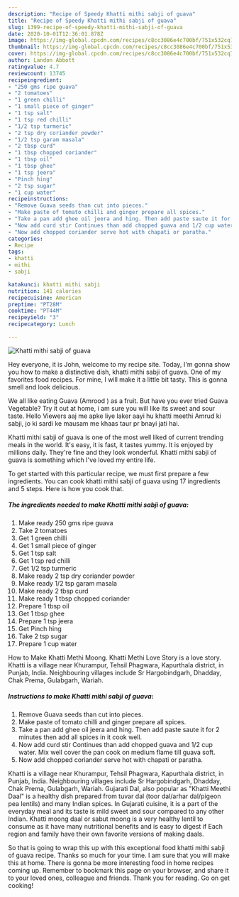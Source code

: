 ```yaml
---
description: "Recipe of Speedy Khatti mithi sabji of guava"
title: "Recipe of Speedy Khatti mithi sabji of guava"
slug: 1399-recipe-of-speedy-khatti-mithi-sabji-of-guava
date: 2020-10-01T12:36:01.878Z
image: https://img-global.cpcdn.com/recipes/c8cc3086e4c700bf/751x532cq70/khatti-mithi-sabji-of-guava-recipe-main-photo.jpg
thumbnail: https://img-global.cpcdn.com/recipes/c8cc3086e4c700bf/751x532cq70/khatti-mithi-sabji-of-guava-recipe-main-photo.jpg
cover: https://img-global.cpcdn.com/recipes/c8cc3086e4c700bf/751x532cq70/khatti-mithi-sabji-of-guava-recipe-main-photo.jpg
author: Landon Abbott
ratingvalue: 4.7
reviewcount: 13745
recipeingredient:
- "250 gms ripe guava"
- "2 tomatoes"
- "1 green chilli"
- "1 small piece of ginger"
- "1 tsp salt"
- "1 tsp red chilli"
- "1/2 tsp turmeric"
- "2 tsp dry coriander powder"
- "1/2 tsp garam masala"
- "2 tbsp curd"
- "1 tbsp chopped coriander"
- "1 tbsp oil"
- "1 tbsp ghee"
- "1 tsp jeera"
- "Pinch hing"
- "2 tsp sugar"
- "1 cup water"
recipeinstructions:
- "Remove Guava seeds than cut into pieces."
- "Make paste of tomato chilli and ginger prepare all spices."
- "Take a pan add ghee oil jeera and hing. Then add paste saute it for 2 minutes then add all spices in it cook well."
- "Now add curd stir Continues than add chopped guava and 1/2 cup water. Mix well cover the pan cook on medium flame till guava soft."
- "Now add chopped coriander serve hot with chapati or paratha."
categories:
- Recipe
tags:
- khatti
- mithi
- sabji

katakunci: khatti mithi sabji 
nutrition: 141 calories
recipecuisine: American
preptime: "PT28M"
cooktime: "PT44M"
recipeyield: "3"
recipecategory: Lunch

---
```



![Khatti mithi sabji of guava](https://img-global.cpcdn.com/recipes/c8cc3086e4c700bf/751x532cq70/khatti-mithi-sabji-of-guava-recipe-main-photo.jpg)

Hey everyone, it is John, welcome to my recipe site. Today, I'm gonna show you how to make a distinctive dish, khatti mithi sabji of guava. One of my favorites food recipes. For mine, I will make it a little bit tasty. This is gonna smell and look delicious.

We all like eating Guava (Amrood ) as a fruit. But have you ever tried Guava Vegetable? Try it out at home, i am sure you will like its sweet and sour taste. Hello Viewers aaj me apke liye laker aayi hu khatti meethi Amrud ki sabji, jo ki sardi ke mausam me khaas taur pr bnayi jati hai.

Khatti mithi sabji of guava is one of the most well liked of current trending meals in the world. It's easy, it is fast, it tastes yummy. It is enjoyed by millions daily. They're fine and they look wonderful. Khatti mithi sabji of guava is something which I've loved my entire life.


To get started with this particular recipe, we must first prepare a few ingredients. You can cook khatti mithi sabji of guava using 17 ingredients and 5 steps. Here is how you cook that.

<!--inarticleads1-->

##### The ingredients needed to make Khatti mithi sabji of guava:

1. Make ready 250 gms ripe guava
1. Take 2 tomatoes
1. Get 1 green chilli
1. Get 1 small piece of ginger
1. Get 1 tsp salt
1. Get 1 tsp red chilli
1. Get 1/2 tsp turmeric
1. Make ready 2 tsp dry coriander powder
1. Make ready 1/2 tsp garam masala
1. Make ready 2 tbsp curd
1. Make ready 1 tbsp chopped coriander
1. Prepare 1 tbsp oil
1. Get 1 tbsp ghee
1. Prepare 1 tsp jeera
1. Get Pinch hing
1. Take 2 tsp sugar
1. Prepare 1 cup water


How to Make Khatti Methi Moong. Khatti Methi Love Story is a love story. Khatti is a village near Khurampur, Tehsil Phagwara, Kapurthala district, in Punjab, India. Neighbouring villages include Sr Hargobindgarh, Dhadday, Chak Prema, Gulabgarh, Wariah. 

<!--inarticleads2-->

##### Instructions to make Khatti mithi sabji of guava:

1. Remove Guava seeds than cut into pieces.
1. Make paste of tomato chilli and ginger prepare all spices.
1. Take a pan add ghee oil jeera and hing. Then add paste saute it for 2 minutes then add all spices in it cook well.
1. Now add curd stir Continues than add chopped guava and 1/2 cup water. Mix well cover the pan cook on medium flame till guava soft.
1. Now add chopped coriander serve hot with chapati or paratha.


Khatti is a village near Khurampur, Tehsil Phagwara, Kapurthala district, in Punjab, India. Neighbouring villages include Sr Hargobindgarh, Dhadday, Chak Prema, Gulabgarh, Wariah. Gujarati Dal, also popular as &#34;Khatti Meethi Daal&#34; is a healthy dish prepared from tuvar dal (toor dal/arhar dal/pigeon pea lentils) and many Indian spices. In Gujarati cuisine, it is a part of the everyday meal and its taste is mild sweet and sour compared to any other Indian. Khatti moong daal or sabut moong is a very healthy lentil to consume as it have many nutritional benefits and is easy to digest if Each region and family have their own favorite versions of making daals. 

So that is going to wrap this up with this exceptional food khatti mithi sabji of guava recipe. Thanks so much for your time. I am sure that you will make this at home. There is gonna be more interesting food in home recipes coming up. Remember to bookmark this page on your browser, and share it to your loved ones, colleague and friends. Thank you for reading. Go on get cooking!
